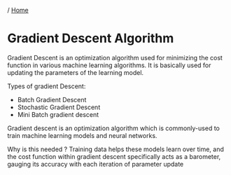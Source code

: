 / [Home](index.md)

# Gradient Descent Algorithm 

Gradient Descent is an optimization algorithm used for minimizing the cost function in various machine learning algorithms. It is basically used for updating the parameters of the learning model.

Types of gradient Descent:
* Batch Gradient Descent
* Stochastic Gradient Descent
* Mini Batch gradient descent

Gradient descent is an optimization algorithm which is commonly-used to train machine learning models and neural networks.

Why is this needed ?
 Training data helps these models learn over time, and the cost function within gradient descent specifically acts as a barometer, gauging its accuracy with each iteration of parameter update